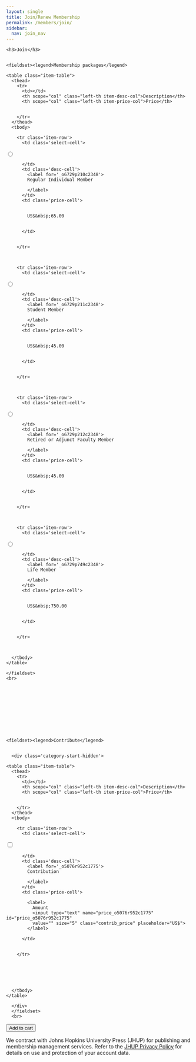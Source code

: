 ```yaml
---
layout: single
title: Join/Renew Membership
permalink: /members/join/
sidebar:
  nav: join_nav
---
```




<html lang="en">
<head>
  <meta name="generator" content="HTML Tidy for Linux (vers 25 March 2009), see www.w3.org">
  <meta charset="utf-8">
  <meta http-equiv="Content-Type" content="text/html; charset=us-ascii">

  <title>MSA Membership - Join MSA</title>
  <link rel="stylesheet" href="/msa/members/css/msa-style.css" type="text/css">
  <link rel="stylesheet" href="/msa/members/css/jhup-style.css" type="text/css">
  <link href="/msa/members/css/SpryMenuBarHorizontal.css" rel="stylesheet" type="text/css">
  <link href="/msa/members/img/msa-favicon.png" rel= "shortcut icon" type="image/gif" />

</head>

<body>

<!-- <h1>Modernist Studies Association</h1> -->
<main id="maincontent">




<form method="post" action="/msa/members/cart">

  
    <h3>Join</h3>
    
    
    <fieldset><legend>Membership packages</legend>
    
      

<div class='order-code-list'>
  
  
  <div>
  
  

    <table class="item-table">
      <thead>
        <tr>
          <td></td>
          <th scope="col" class="left-th item-desc-col">Description</th>
          <th scope="col" class="left-th item-price-col">Price</th>
          
          
        </tr>
      </thead>
      <tbody>
        
        <tr class='item-row'>
          <td class='select-cell'>
            
              
                
  
  
  <input type='radio' name='item-key' value='o6729p210c2348' 
    id='_o6729p210c2348'>

              
            
          </td>
          <td class='desc-cell'>
            <label for='_o6729p210c2348'>
            Regular Individual Member
            
            </label>
          </td>
          <td class='price-cell'>
          
            
            US$&nbsp;65.00
            
          
          </td>
          
          
        </tr>

        
        
        <tr class='item-row'>
          <td class='select-cell'>
            
              
                
  
  
  <input type='radio' name='item-key' value='o6729p211c2348' 
    id='_o6729p211c2348'>

              
            
          </td>
          <td class='desc-cell'>
            <label for='_o6729p211c2348'>
            Student Member
            
            </label>
          </td>
          <td class='price-cell'>
          
            
            US$&nbsp;45.00
            
          
          </td>
          
          
        </tr>

        
        
        <tr class='item-row'>
          <td class='select-cell'>
            
              
                
  
  
  <input type='radio' name='item-key' value='o6729p212c2348' 
    id='_o6729p212c2348'>

              
            
          </td>
          <td class='desc-cell'>
            <label for='_o6729p212c2348'>
            Retired or Adjunct Faculty Member
            
            </label>
          </td>
          <td class='price-cell'>
          
            
            US$&nbsp;45.00
            
          
          </td>
          
          
        </tr>

        
        
        <tr class='item-row'>
          <td class='select-cell'>
            
              
                
  
  
  <input type='radio' name='item-key' value='o6729p749c2348' 
    id='_o6729p749c2348'>

              
            
          </td>
          <td class='desc-cell'>
            <label for='_o6729p749c2348'>
            Life Member
            
            </label>
          </td>
          <td class='price-cell'>
          
            
            US$&nbsp;750.00
            
          
          </td>
          
          
        </tr>

        
        
      </tbody>
    </table>

  
<div style="padding-left:4ex">
  
    
  
</div>

  </div>
  
</div>

    
    </fieldset>
    <br>
  


  


  

  
  

    <fieldset><legend>Contribute</legend>
  
  
      <div class='category-start-hidden'>
      
<div class='category-list'>
  
    
    
    
      
      
    

  <div class='category-item'>
    

    

    <table class="item-table">
      <thead>
        <tr>
          <td></td>
          <th scope="col" class="left-th item-desc-col">Description</th>
          <th scope="col" class="left-th item-price-col">Price</th>
          
          
        </tr>
      </thead>
      <tbody>
        
        <tr class='item-row'>
          <td class='select-cell'>
            
              
                
  
  
    
    
  
  <input type='checkbox' name='item-key' value='o5076r952c1775' 
    id='_o5076r952c1775'>

              
            
          </td>
          <td class='desc-cell'>
            <label for='_o5076r952c1775'>
            Contribution
            
            </label>
          </td>
          <td class='price-cell'>
          
            <label>
              Amount
              <input type="text" name="price_o5076r952c1775" id="price_o5076r952c1775"
              value="" size="5" class="contrib_price" placeholder="US$">
            </label>
          
          </td>
          
          
        </tr>

        
          
          
        
        
      </tbody>
    </table>

  </div>
  
</div>

      </div>
      </fieldset>
      <br>



<button type="submit">Add to cart</button>
  <input name="csrf_token" value="{SSHA}LwyGAz6AJ+O5JGUOVLduIs8tVgPhk4wz" type="hidden">
</form>
<p style='max-width:100ex' class='footer-text'>We contract with Johns Hopkins University Press (JHUP) for publishing and membership management services. Refer to the <a href="https://www.press.jhu.edu/about/jhup-privacy-policy">JHUP Privacy Policy</a> for details on use and protection of your account data.</p>


</main>
<script type="text/javascript" src="/msa/members/js/jquery.js"> </script>
<script type="text/javascript" src="/msa/members/js/jquery.doubleScroll.js"></script>
<script type="text/javascript" src="/msa/members/js/jhup.js"> </script>
<script type='text/javascript'>(function(){
enable_items_with(['#_o6729p210c2348','#_o6729p211c2348','#_o6729p212c2348','#_o6729p749c2348'],[],true)})()</script>



<script async src="https://www.googletagmanager.com/gtag/js?id=UA-122948754-11"></script>
<script async src="/msa/members/js/msa-analytics.js"></script>

<script type="text/javascript" defer>
(function(d, src, c) { var t=d.scripts[d.scripts.length - 1],s=d.createElement('script');s.id='la_x2s6df8d';s.async=true;s.src=src;s.onload=s.onreadystatechange=function(){var rs=this.readyState;if(rs&&(rs!='complete')&&(rs!='loaded')){return;}c(this);};t.parentElement.insertBefore(s,t.nextSibling);})(document,
'https://jhup.ladesk.com/scripts/track.js',
function(e){ LiveAgent.createButton('uyox0una', e); });
</script>

</body>
</html>
